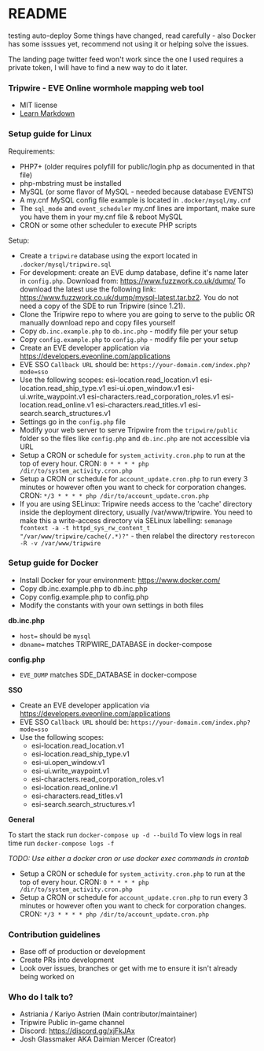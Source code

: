 # README
testing auto-deploy
Some things have changed, read carefully - also Docker has some isssues yet, recommend not using it or helping solve the issues.

The landing page twitter feed won't work since the one I used requires a private token, I will have to find a new way to do it later.


### Tripwire - EVE Online wormhole mapping web tool

- MIT license
- [Learn Markdown](https://bitbucket.org/tutorials/markdowndemo)

### Setup guide for Linux

Requirements:

- PHP7+ (older requires polyfill for public/login.php as documented in that file)
- php-mbstring must be installed
- MySQL (or some flavor of MySQL - needed because database EVENTS)
- A my.cnf MySQL config file example is located in `.docker/mysql/my.cnf`
- The `sql_mode` and `event_scheduler` my.cnf lines are important, make sure you have them in your my.cnf file & reboot MySQL
- CRON or some other scheduler to execute PHP scripts

Setup:

- Create a `tripwire` database using the export located in `.docker/mysql/tripwire.sql`
- For development: create an EVE dump database, define it's name later in `config.php`. Download from: https://www.fuzzwork.co.uk/dump/ To download the latest use the following link: https://www.fuzzwork.co.uk/dump/mysql-latest.tar.bz2. You do not need a copy of the SDE to run Tripwire (since 1.21).
- Clone the Tripwire repo to where you are going to serve to the public OR manually download repo and copy files yourself
- Copy `db.inc.example.php` to `db.inc.php` - modify file per your setup
- Copy `config.example.php` to `config.php` - modify file per your setup
- Create an EVE developer application via https://developers.eveonline.com/applications
- EVE SSO `Callback URL` should be: `https://your-domain.com/index.php?mode=sso`
- Use the following scopes:
  esi-location.read_location.v1
  esi-location.read_ship_type.v1
  esi-ui.open_window.v1
  esi-ui.write_waypoint.v1
  esi-characters.read_corporation_roles.v1
  esi-location.read_online.v1
  esi-characters.read_titles.v1
  esi-search.search_structures.v1
- Settings go in the `config.php` file
- Modify your web server to serve Tripwire from the `tripwire/public` folder so the files like `config.php` and `db.inc.php` are not accessible via URL
- Setup a CRON or schedule for `system_activity.cron.php` to run at the top of every hour. CRON: `0 * * * * php /dir/to/system_activity.cron.php`
- Setup a CRON or schedule for `account_update.cron.php` to run every 3 minutes or however often you want to check for corporation changes. CRON: `*/3 * * * * php /dir/to/account_update.cron.php`
- If you are using SELinux: Tripwire needs access to the 'cache' directory inside the deployment directory, usually /var/www/tripwire. You need to make this a write-access directory via SELinux labelling: `semanage fcontext -a -t httpd_sys_rw_content_t "/var/www/tripwire/cache(/.*)?"` - then relabel the directory `restorecon -R -v /var/www/tripwire`

### Setup guide for Docker

- Install Docker for your environment: https://www.docker.com/
- Copy db.inc.example.php to db.inc.php
- Copy config.example.php to config.php
- Modify the constants with your own settings in both files

**db.inc.php**

- `host=` should be `mysql`
- `dbname=` matches TRIPWIRE_DATABASE in docker-compose

**config.php**

- `EVE_DUMP` matches SDE_DATABASE in docker-compose

**SSO**

- Create an EVE developer application via https://developers.eveonline.com/applications
- EVE SSO `Callback URL` should be: `https://your-domain.com/index.php?mode=sso`
- Use the following scopes:
  - esi-location.read_location.v1
  - esi-location.read_ship_type.v1
  - esi-ui.open_window.v1
  - esi-ui.write_waypoint.v1
  - esi-characters.read_corporation_roles.v1
  - esi-location.read_online.v1
  - esi-characters.read_titles.v1
  - esi-search.search_structures.v1

**General**

To start the stack run `docker-compose up -d --build`
To view logs in real time run `docker-compose logs -f`

_TODO: Use either a docker cron or use docker exec commands in crontab_

- Setup a CRON or schedule for `system_activity.cron.php` to run at the top of every hour. CRON: `0 * * * * php /dir/to/system_activity.cron.php`
- Setup a CRON or schedule for `account_update.cron.php` to run every 3 minutes or however often you want to check for corporation changes. CRON: `*/3 * * * * php /dir/to/account_update.cron.php`

### Contribution guidelines

- Base off of production or development
- Create PRs into development
- Look over issues, branches or get with me to ensure it isn't already being worked on

### Who do I talk to?

- Astriania / Kariyo Astrien (Main contributor/maintainer)
- Tripwire Public in-game channel
- Discord: https://discord.gg/xjFkJAx
- Josh Glassmaker AKA Daimian Mercer (Creator)
